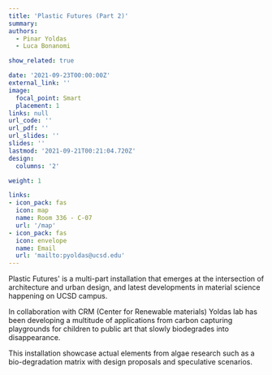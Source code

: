 ```yaml
---
title: 'Plastic Futures (Part 2)'
summary:
authors: 
  - Pinar Yoldas
  - Luca Bonanomi

show_related: true

date: '2021-09-23T00:00:00Z'
external_link: ''
image:
  focal_point: Smart
  placement: 1
links: null
url_code: ''
url_pdf: ''
url_slides: ''
slides: ''
lastmod: '2021-09-21T00:21:04.720Z'
design:
  columns: '2'

weight: 1

links:
- icon_pack: fas
  icon: map
  name: Room 336 - C-07
  url: '/map'
- icon_pack: fas
  icon: envelope
  name: Email
  url: 'mailto:pyoldas@ucsd.edu'
---
```

Plastic Futures' is a multi-part installation that emerges at the intersection of architecture and urban design, and latest developments in material science happening on UCSD campus. 

In collaboration with CRM (Center for Renewable materials) Yoldas lab has been developing a multitude of applications from carbon capturing playgrounds for children to public art that slowly biodegrades into disappearance. 

This installation showcase actual elements from algae research such as a bio-degradation matrix with design proposals and speculative scenarios. 